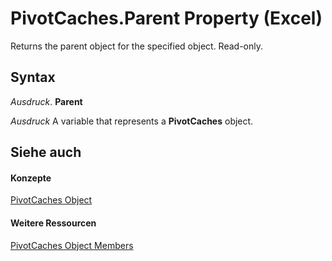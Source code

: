 
# PivotCaches.Parent Property (Excel)

Returns the parent object for the specified object. Read-only.


## Syntax

 _Ausdruck_. **Parent**

 _Ausdruck_ A variable that represents a **PivotCaches** object.


## Siehe auch


#### Konzepte


[PivotCaches Object](cfd979b9-d52f-f34b-4b66-4fb17efcdc92.md)
#### Weitere Ressourcen


[PivotCaches Object Members](http://msdn.microsoft.com/library/ae02e993-6f66-bad6-9722-731c08d3208a%28Office.15%29.aspx)